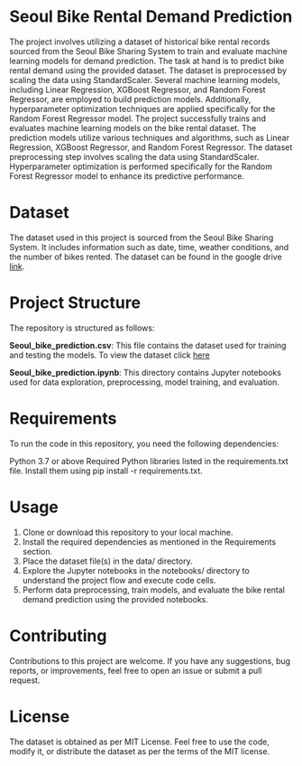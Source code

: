 # Seoul Bike Rental Demand Prediction

The project involves utilizing a dataset of historical bike rental records sourced from the Seoul Bike Sharing System to train and evaluate machine learning models for demand prediction. The task at hand is to predict bike rental demand using the provided dataset. The dataset is preprocessed by scaling the data using StandardScaler. Several machine learning models, including Linear Regression, XGBoost Regressor, and Random Forest Regressor, are employed to build prediction models. Additionally, hyperparameter optimization techniques are applied specifically for the Random Forest Regressor model. The project successfully trains and evaluates machine learning models on the bike rental dataset. The prediction models utilize various techniques and algorithms, such as Linear Regression, XGBoost Regressor, and Random Forest Regressor. The dataset preprocessing step involves scaling the data using StandardScaler. Hyperparameter optimization is performed specifically for the Random Forest Regressor model to enhance its predictive performance.

# Dataset
The dataset used in this project is sourced from the Seoul Bike Sharing System. It includes information such as date, time, weather conditions, and the number of bikes rented. The dataset can be found in the google drive [link](https://drive.google.com/file/d/1lfgJXAJJIYmSJq6Tj4feqPBUQfEBndh6/view?usp=drive_link). 

# Project Structure
The repository is structured as follows:

<b>Seoul_bike_prediction.csv</b>: This file contains the dataset used for training and testing the models. To view the dataset click [here](https://drive.google.com/file/d/1lfgJXAJJIYmSJq6Tj4feqPBUQfEBndh6/view?usp=drive_link)

<b>Seoul_bike_prediction.ipynb</b>: This directory contains Jupyter notebooks used for data exploration, preprocessing, model training, and evaluation.

# Requirements
To run the code in this repository, you need the following dependencies:

Python 3.7 or above
Required Python libraries listed in the requirements.txt file. Install them using pip install -r requirements.txt.

# Usage
1. Clone or download this repository to your local machine.
2. Install the required dependencies as mentioned in the Requirements section.
3. Place the dataset file(s) in the data/ directory.
4. Explore the Jupyter notebooks in the notebooks/ directory to understand the project flow and execute code cells.
5. Perform data preprocessing, train models, and evaluate the bike rental demand prediction using the provided notebooks.

# Contributing
Contributions to this project are welcome. If you have any suggestions, bug reports, or improvements, feel free to open an issue or submit a pull request.

# License
The dataset is obtained as per MIT License. Feel free to use the code, modify it, or distribute the dataset as per the terms of the MIT license.

